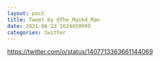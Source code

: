 ```yaml
--- 
layout: post 
title: Tweet by @The_Maskd_Man 
date: 2021-06-23 1624459999 
categories: twitter 
--- 
```

https://twitter.com/o/status/1407713363661144069